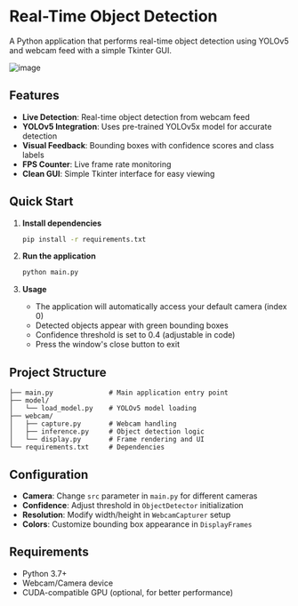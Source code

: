 # Real-Time Object Detection

A Python application that performs real-time object detection using YOLOv5 and webcam feed with a simple Tkinter GUI.

![image](https://github.com/user-attachments/assets/27432560-af8f-4bb7-9fed-912bab731a6c)


## Features

- **Live Detection**: Real-time object detection from webcam feed
- **YOLOv5 Integration**: Uses pre-trained YOLOv5x model for accurate detection
- **Visual Feedback**: Bounding boxes with confidence scores and class labels
- **FPS Counter**: Live frame rate monitoring
- **Clean GUI**: Simple Tkinter interface for easy viewing

## Quick Start

1. **Install dependencies**
   ```bash
   pip install -r requirements.txt
   ```

2. **Run the application**
   ```bash
   python main.py
   ```

3. **Usage**
   - The application will automatically access your default camera (index 0)
   - Detected objects appear with green bounding boxes
   - Confidence threshold is set to 0.4 (adjustable in code)
   - Press the window's close button to exit

## Project Structure

```
├── main.py              # Main application entry point
├── model/
│   └── load_model.py    # YOLOv5 model loading
├── webcam/
│   ├── capture.py       # Webcam handling
│   ├── inference.py     # Object detection logic
│   └── display.py       # Frame rendering and UI
└── requirements.txt     # Dependencies
```

## Configuration

- **Camera**: Change `src` parameter in `main.py` for different cameras
- **Confidence**: Adjust threshold in `ObjectDetector` initialization
- **Resolution**: Modify width/height in `WebcamCapturer` setup
- **Colors**: Customize bounding box appearance in `DisplayFrames`

## Requirements

- Python 3.7+
- Webcam/Camera device
- CUDA-compatible GPU (optional, for better performance)
